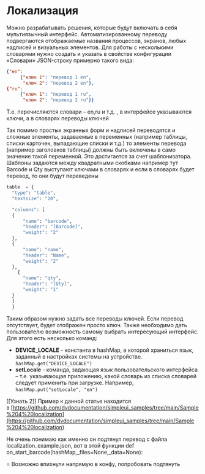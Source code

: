 # Локализация

Можно разрабатывать решения, которые будут включать в себя мультиязычный интерфейс. Автоматизированному переводу подвергаются отображаемые названия процессов, экранов, любых надписей и визуальных элементов.
Для работы с несколькими словарями нужно создать и указать в свойстве конфигурации «Словари» JSON-строку примерно такого вида:
```json
{"en": 
	 {"ключ 1": "перевод 1 en",
	  "ключ 2": "перевод 2 en"},
{"ru":
	 {"ключ 1": "перевод 1 ru",
	  "ключ 2": "перевод 2 ru"}}
```

Т.е. перечисляются словари – en,ru и т.д. , в интерфейсе указываются ключи, а в словарях переводы ключей

Так помимо простых экранных форм и надписей переводятся и сложные элементы, задаваемые в переменных (например таблицы, списки карточек, выпадающие списки и т.д.) то элементы перевода (например заголовков таблицы) должны быть включены в само значение такой переменной. Это достигается за счет шаблонизатора. Шаблоны задаются между квадратными скобками например тут Barcode и Qty выступают ключами в словарях и если в словарях будет перевод, то они будут переведены
```python
table  = {
  "type": "table",
  "textsize": "20",

  "columns": [
  {
      "name": "barcode",
      "header": "[Barcode]",
      "weight": "2"
  },
  {
      "name": "name",
      "header": "Name",
      "weight": "2"
  },
    {
      "name": "qty",
      "header": "[Qty]",
      "weight": "1"
  }
  ]
  }
```

Таким образом нужно задать все переводы ключей. Если перевод отсутствует, будет отображен просто ключ.
Также необходимо дать пользователю возможность самому выбрать интересующий интерфейс.
Для этого есть несколько команд:
- **DEVICE_LOCALE** - константа в hashMap, в которой храниться язык, заданный в настройках системы на устройстве. `hashMap.get("DEVICE_LOCALE")`
- **setLocale** - команда, задающая язык пользовательского интерфейса – т.е. указывающая приложению, какой словарь из списка словарей следует применить при загрузке. Например, `hashMap.put("setLocale", "en")`


[[Узнать 2]]
Пример к данной статье находится в [https://github.com/dvdocumentation/simpleui_samples/tree/main/Sample%204%20localization](https://github.com/dvdocumentation/simpleui_samples/tree/main/Sample%204%20localization)

Не очень понимаю как именно он подтянул перевод с файла localization_example.json,
вот в этой функции def on_start_barcode(hashMap,_files=None,_data=None):


=
Возможно впихнули напрямую в конфу, попробовать подтянуть